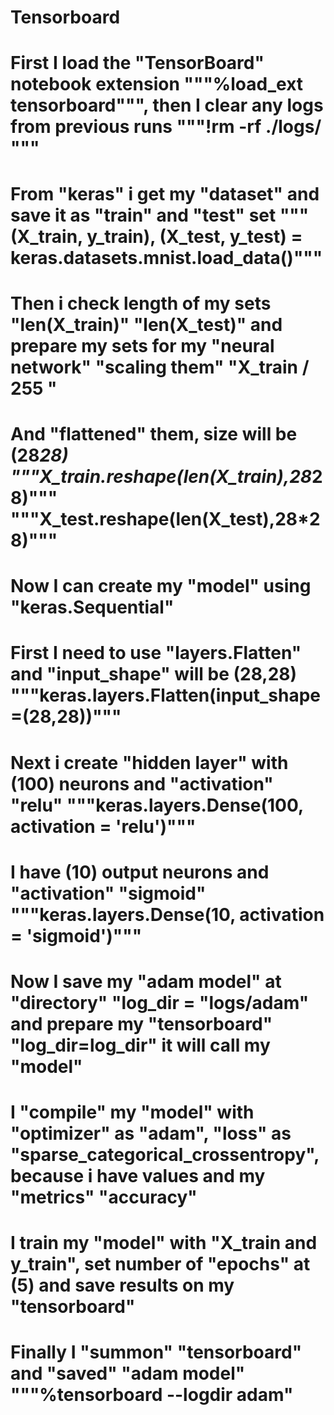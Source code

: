 # Tensorboard
# First I load the "TensorBoard" notebook extension """%load_ext tensorboard""", then I clear any logs from previous runs """!rm -rf ./logs/ """
# From "keras" i get my "dataset" and save it as "train" and "test" set """(X_train, y_train), (X_test, y_test) = keras.datasets.mnist.load_data()"""
# Then i check length of my sets "len(X_train)" "len(X_test)" and prepare my sets for my "neural network" "scaling them" "X_train / 255 "
# And "flattened" them, size will be (28*28) """X_train.reshape(len(X_train),28*28)""" """X_test.reshape(len(X_test),28*28)"""
# Now I can create my "model" using "keras.Sequential" 
# First I need to use "layers.Flatten" and "input_shape" will be (28,28) """keras.layers.Flatten(input_shape=(28,28))"""
# Next i create "hidden layer" with (100) neurons and "activation" "relu" """keras.layers.Dense(100, activation = 'relu')"""
# I have (10) output neurons and "activation" "sigmoid" """keras.layers.Dense(10, activation = 'sigmoid')"""
# Now I save my "adam model" at "directory" "log_dir = "logs/adam" and prepare my "tensorboard" "log_dir=log_dir" it will call my "model"
# I "compile" my "model" with "optimizer" as "adam", "loss" as "sparse_categorical_crossentropy", because i have values and my "metrics" "accuracy"
# I train my "model" with "X_train and y_train", set number of "epochs" at (5) and save results on my "tensorboard" 
# Finally I "summon" "tensorboard" and "saved" "adam model" """%tensorboard --logdir adam"
